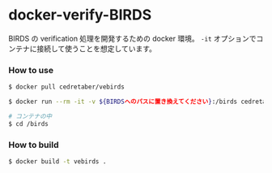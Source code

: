 # docker-verify-BIRDS

BIRDS の verification 処理を開発するための docker 環境。
`-it` オプションでコンテナに接続して使うことを想定しています。


### How to use

```bash
$ docker pull cedretaber/vebirds

$ docker run --rm -it -v ${BIRDSへのパスに置き換えてください}:/birds cedretaber/vebirds bash

# コンテナの中
$ cd /birds
```


### How to build

```bash
$ docker build -t vebirds .
```
